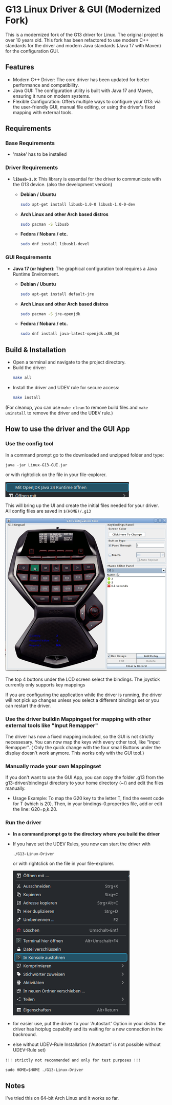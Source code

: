 # G13 Linux Driver & GUI (Modernized Fork)

This is a modernized fork of the G13 driver for Linux.
The original project is over 10 years old. This fork has been refactored to use modern C++ standards for the driver and modern Java standards (Java 17 with Maven) for the configuration GUI.

## Features

* Modern C++ Driver: The core driver has been updated for better performance and compatibility.
* Java GUI: The configuration utility is built with Java 17 and Maven, ensuring it runs on modern systems.
* Flexible Configuration: Offers multiple ways to configure your G13: via the user-friendly GUI, manual file editing, or using the driver's fixed mapping with external tools.

## Requirements

### Base Requirements

* 'make' has to be installed

### Driver Requirements

* **`libusb-1.0`**: This library is essential for the driver to communicate with the G13 device. (also the development version)

    * **Debian / Ubuntu**
        ```bash
        sudo apt-get install libusb-1.0-0 libusb-1.0-0-dev
        ```
    * **Arch Linux and other Arch based distros**
        ```bash
        sudo pacman -S libusb
        ```
    * **Fedora / Nobara / etc.**
        ```bash
        sudo dnf install libusb1-devel
        ```

### GUI Requirements

* **Java 17 (or higher)**: The graphical configuration tool requires a Java Runtime Environment.

    * **Debian / Ubuntu**
        ```bash
        sudo apt-get install default-jre
        ```
    * **Arch Linux and other Arch based distros**
        ```bash
        sudo pacman -S jre-openjdk
        ```
    * **Fedora / Nobara / etc.**
        ```bash
        sudo dnf install java-latest-openjdk.x86_64
        ```

## Build & Installation

* Open a terminal and navigate to the project directory.
* Build the driver:
    ```bash
    make all
    ```
* Install the driver and UDEV rule for secure access:
    ```bash
    make install
    ```

(For cleanup, you can use `make clean` to remove build files and `make uninstall` to remove the driver and the UDEV rule.)


## How to use the driver and the GUI App

### Use the config tool
  
In a command prompt go to the downloaded and unzipped folder and type:

    java -jar Linux-G13-GUI.jar

or with rightclick on the file in your file-explorer.

![alt text](docs/image.png)

This will bring up the UI and create the initial files needed for your driver.  
All config files are saved in `$(HOME)/.g13`

![alt text](docs/ConfigTool.jpg)

The top 4 buttons under the LCD screen select the bindings.
The joystick currently only supports key mappings

If you are configuring the application while the driver is running, the driver will not pick up changes unless you select a different bindings set or you can restart the driver.

### Use the driver buildin Mappingset for mapping with other external tools like "Input Remapper"

The driver has now a fixed mapping included, so the GUI is not strictly necessesary. 
You can now map the keys with every other tool, like "Input Remapper".
( Only the quick change with the four small Buttons under the display doesn't work anymore. This works only with the GUI tool.)


### Manually made your own Mappingset

If you don't want to use the GUI App, you can copy the folder .g13 from the g13-driver/bindings/ directory to your home directory (~/) and edit the files manually.

* Usage Example: To map the G20 key to the letter T, find the event code for T (which is 20). Then, in your bindings-0.properties file, add or edit the line: G20=p,k.20.


### Run the driver

* **In a command prompt go to the directory where you build the driver**

* If you have set the UDEV Rules, you now can start the driver with 
    ```bash
    ./G13-Linux-Driver 
    ```

    or with rightclick on the file in your file-explorer.

    ![alt text](docs/image2.png)

* for easier use, put the driver to your 'Autostart' Option in your distro. the driver has hotplug capabilty and its waiting for a new connection in the backround.   



* else without UDEV-Rule Installation ('Autostart' is not possible without UDEV-Rule set)

 `!!! strictly not recommended and only for test purposes !!!`
 
    sudo HOME=$HOME ./G13-Linux-Driver


## Notes

I've tried this on 64-bit Arch Linux and it works so far.  
